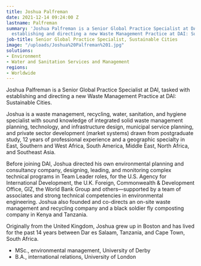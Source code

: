 ```yaml
---
title: Joshua Palfreman
date: 2021-12-14 09:24:00 Z
lastname: Palfreman
summary: 'Joshua Palfreman is a Senior Global Practice Specialist at DAI, tasked with
  establishing and directing a new Waste Management Practice at DAI: Sustainable Cities. '
job-title: Senior Global Practice Specialist, Sustainable Cities
image: "/uploads/Joshua%20Palfreman%201.jpg"
solutions:
- Environment
- Water and Sanitation Services and Management
regions:
- Worldwide
---
```


Joshua Palfreman is a Senior Global Practice Specialist at DAI, tasked with establishing and directing a new Waste Management Practice at DAI: Sustainable Cities. 

Joshua is a waste management, recycling, water, sanitation, and hygiene specialist with sound knowledge of integrated solid waste management planning, technology, and infrastructure design, municipal service planning, and private sector development (market systems) drawn from postgraduate study, 12 years of professional experience and a geographic specialty in East, Southern and West Africa, South America, Middle East, North Africa, and Southeast Asia. 

Before joining DAI, Joshua directed his own environmental planning and consultancy company, designing, leading, and monitoring complex technical programs in Team Leader roles, for the U.S. Agency for International Development, the U.K. Foreign, Commonwealth & Development Office, GIZ, the World Bank Group and others—supported by a team of associates and strong technical competencies in environmental engineering. Joshua also founded and co-directs an on-site waste management and recycling company and a black soldier fly composting company in Kenya and Tanzania. 

Originally from the United Kingdom, Joshua grew up in Boston and has lived for the past 14 years between Dar es Salaam, Tanzania, and Cape Town, South Africa. 

* MSc., environmental management, University of Derby 
* B.A., international relations, University of London
